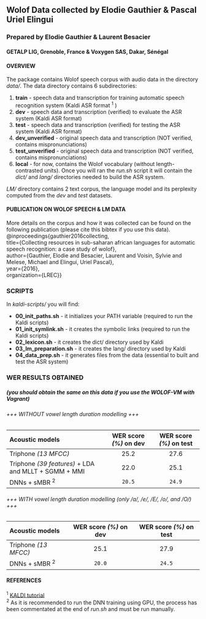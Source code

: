 ## Wolof Data collected by Elodie Gauthier & Pascal Uriel Elingui 
### Prepared by Elodie Gauthier & Laurent Besacier
#### GETALP LIG, Grenoble, France & Voxygen SAS, Dakar, Sénégal    
     
     
#### OVERVIEW    
The package contains Wolof speech corpus with audio data in the directory *data/*. The data directory contains 6 subdirectories:    
1. **train** - speech data and transcription for training automatic speech recognition system (Kaldi ASR format <sup>1</sup> )    
2. **dev** - speech data and transcription (verified) to evaluate the ASR system (Kaldi ASR format)    
3. **test** - speech data and transcription (verified) for testing the ASR system (Kaldi ASR format)    
4. **dev_unverified** - original speech data and transcription (NOT verified, contains mispronunciations)    
5. **test_unverified** - original speech data and transcription (NOT verified, contains mispronunciations)    
6. **local** - for now, contains the Wolof vocabulary (without length-contrasted units). Once you will ran the *run.sh* script it will contain the *dict/* and *lang/* directories needed to build the ASR system.

*LM/* directory contains 2 text corpus, the language model and its perplexity computed from the *dev* and *test* datasets.    
                  

#### PUBLICATION ON WOLOF SPEECH & LM DATA    
More details on the corpus and how it was collected can be found on the following publication (please cite this bibtex if you use this data).     
  @inproceedings{gauthier2016collecting,    
  	title={Collecting resources in sub-saharan african languages for automatic speech recognition: a case study of wolof},    
  	author={Gauthier, Elodie and Besacier, Laurent and Voisin, Sylvie and Melese, Michael and Elingui, Uriel Pascal},    
  	year={2016},    
  	organization={LREC}}    
                   
### SCRIPTS    
In *kaldi-scripts/* you will find:    
  * **00_init_paths.sh** - it initializes your PATH variable (required to run the Kaldi scripts)    
  * **01_init_symlink.sh** - it creates the symbolic links (required to run the Kaldi scripts)    
  * **02_lexicon.sh** - it creates the dict/ directory used by Kaldi    
  * **03_lm_preparation.sh** - it creates the lang/ directory used by Kaldi    
  * **04_data_prep.sh** - it generates files from the data (essential to built and test the ASR system)
                
                
### WER RESULTS OBTAINED
##### (you should obtain the same on this data if you use the WOLOF-VM with Vagrant)
               
######           +++ WITHOUT vowel length duration modelling +++

 
Acoustic models        | WER score *(%)* on **dev**  | WER score *(%)* on **test**      |
:--------------------- |:-----------------------------------:| :--------------------------------------:|
Triphone *(13 MFCC)*   |                 25.2                |                 27.6                    |
Triphone *(39 features)* + LDA and MLLT + SGMM + MMI |     22.0       |        25.1                    |
DNNs + sMBR <sup>2</sup>            |                `20.5`               |                `24.9`                   |
 

###### +++ WITH vowel length duration modelling (only /a/, /e/, /E/, /o/, and /O/) +++

 
Acoustic models        | WER score *(%)* on **dev**  | WER score *(%)* on **test**       |
:--------------------- |:-----------------------------------:| :---------------------------------------:|
Triphone *(13 MFCC)*   |                 25.1                |                  27.9                    |
DNNs + sMBR <sup>2</sup>           |                `20.0`               |                 `24.5`                   |


#### REFERENCES
<sup>1</sup> [KALDI tutorial](http://kaldi-asr.org/doc/tutorial_running.html)    
<sup>2</sup> As it is recommended to run the DNN training using GPU, the process has been commentated at the end of *run.sh* and must be run manually.

